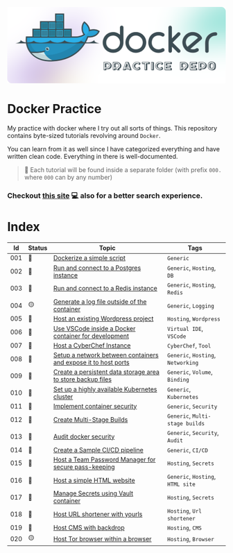 ![Alt text](./docs/assets/img/title.png)

# Docker Practice

My practice with docker where I try out all sorts of things. This repository contains byte-sized tutorials revolving around `Docker`.

You can learn from it as well since I have categorized everything and have written clean code. Everything in there is well-documented.

> 📌 Each tutorial will be found inside a separate folder (with prefix `000.` where `000` can by any number)

### Checkout [this site](https://blankscreen-exe.github.io/docker-practice/) 💻 also for a better search experience.

# Index

<!-- <span title="Done">🔵</span> -->
<!-- <span title="WIP">🟡</span> -->  
<!-- <span title="Not Started">🔴</span> -->

<!--tutorials-table-start-->
| Id | Status | Topic | Tags |
|----|----|----|----|
| 001 | <span title="Done">🔵</span>        | [Dockerize a simple script](./001.%20dockerize%20a%20simple%20script/) | `Generic` |
| 002 | <span title="Done">🔵</span>        | [Run and connect to a Postgres instance](./002.%20run%20and%20connect%20to%20a%20Postgres%20instance/)   | `Generic`, `Hosting`, `DB` |
| 003 | <span title="Done">🔵</span>        | [Run and connect to a Redis instance](./003.%20run%20and%20connect%20to%20a%20Redis%20instance/) | `Generic`, `Hosting`, `Redis` |
| 004 | <span title="WIP">🟡</span>         | [Generate a log file outside of the container](./004.%20generate%20a%20log%20file%20outside%20of%20the%20container/) | `Generic`, `Logging` |
| 005 | <span title="Not Started">🔴</span> | [Host an existing Wordpress project]() | `Hosting`, `Wordpress` |
| 006 | <span title="Done">🔵</span>        | [Use VSCode inside a Docker container for development](./006.%20use%20VSCode%20inside%20a%20docker%20container%20for%20development/) | `Virtual IDE`, `VSCode` |
| 007 | <span title="Not Started">🔴</span> | [Host a CyberChef Instance]() | `CyberChef`, `Tool` |
| 008 | <span title="Not Started">🔴</span> | [Setup a network between containers and expose it to host ports]() | `Generic`, `Hosting`, `Networking` |
| 009 | <span title="Not Started">🔴</span> | [Create a persistent data storage area to store backup files]() | `Generic`, `Volume`, `Binding` |
| 010 | <span title="Not Started">🔴</span> | [Set up a highly available Kubernetes cluster]() | `Generic`, `Kubernetes` |
| 011 | <span title="Not Started">🔴</span> | [Implement container security]() | `Generic`, `Security` |
| 012 | <span title="Not Started">🔴</span> | [Create Multi-Stage Builds]() | `Generic`, `Multi-stage builds` |
| 013 | <span title="Not Started">🔴</span> | [Audit docker security]() | `Generic`, `Security`, `Audit` |
| 014 | <span title="Not Started">🔴</span> | [Create a Sample CI/CD pipeline]() | `Generic`, `CI/CD` |
| 015 | <span title="Not Started">🔴</span> | [Host a Team Password Manager for secure pass-keeping]() | `Hosting`, `Secrets` |
| 016 | <span title="Not Started">🔴</span> | [Host a simple HTML website]() | `Generic`, `Hosting`, `HTML site` |
| 017 | <span title="Not Started">🔴</span> | [Manage Secrets using Vault container]() | `Hosting`, `Secrets` |
| 018 | <span title="Not Started">🔴</span> | [Host URL shortener with yourls]() | `Hosting`, `Url shortener` |
| 019 | <span title="Not Started">🔴</span> | [Host CMS with backdrop]() | `Hosting`, `CMS` |
| 020 | <span title="WIP">🟡</span> | [Host Tor browser within a browser](./020.%20host%20tor%20browser%20within%20a%20browser/) | `Hosting`, `Browser` |
<!--tutorials-table-end-->

